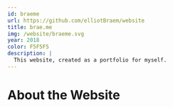 ```yaml
---
id: braeme
url: https://github.com/elliotBraem/website
title: brae.me
img: /website/braeme.svg
year: 2018
color: F5F5F5
description: |
  This website, created as a portfolio for myself.
---
```


About the Website
============
